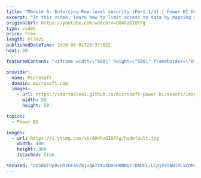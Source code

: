 ```yaml
---
title: "Module 6: Enforcing Row-level security (Part 1/3) | Power BI Developer in a Day"
excerpt: "In this video, learn how to limit access to data by mapping application users to dataset roles. This is video 16 of 20.    The Power BI Developer in a Day online course empowers you as an app developer with the technical knowledge required to embed Power BI content. We recommend you watch the videos"
originalUrl: https://youtube.com/watch?v=8O4hzGI8FFg
type: video
price: Free
length: PT7M2S
publishedDateTime: 2020-06-01T20:37:02Z
heat: 50

featuredContent: "<iframe width=\"800\" height=\"500\" frameborder=\"0\" src=\"https://www.youtube.com/embed/8O4hzGI8FFg\" allow=\"accelerometer; autoplay; encrypted-media; gyroscope; picture-in-picture\" allowfullscreen></iframe>"

provider:
  name: Microsoft
  domain: microsoft.com
  images:
    - url: https://smartableai.github.io/microsoft-power-bi/assets/images/organizations/microsoft.com-50x50.jpg
      width: 50
      height: 50

topics:
  - Power BI

images:
  - url: https://i.ytimg.com/vi/8O4hzGI8FFg/hqdefault.jpg
    width: 480
    height: 360
    isCached: true

secured: "nDSBUFOp0vUBzGF49ZbjugA7zKvXD0SH8NNQZrDANEL/LCpjP4lNHiRLxcONsckYUqQOYnOUg4PzezROm+PYIYH2eVuotBcClGwo5yfC7nv1O8HDoCoFKjN6ygce3lkbVGCSGwwvIdNlYm26PeI9GbxBn5hYnfjmJF1U7rkmg0RVdXd9Wyc+7IBXcjrol0mAK5TgBWqR530gy9G7qG6rE9kRzqIa1RlWQWsepVMKa1ngMbCYyI9fWJI2wWqDmI/tAkGT4MjAb4hoSuI7aq9mByby+clhIyOV9hM74tzJ0WJ3shx6R5RaIvTO86RxvIvCY/tag2euvAx7H24kIv5SuHkuJutRFFZrIfmEJo+lBh+6lnIwmVbluY/oPzit12w2YmYna/wq05m5+wbw/dAdn9DDPYBFhmjz3XTYEVBjzMU=;9I2hmUoO/uyti+od6AhbNg=="
---
```


